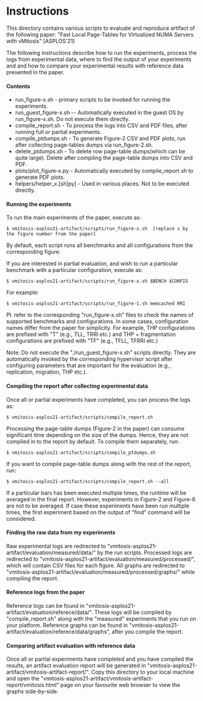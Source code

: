 # Instructions
This directory contains various scripts to evaluate and reproduce artifact of the following paper:
"Fast Local Page-Tables for Virtualized NUMA Servers with vMitosis" [ASPLOS'21]

The following instructions describe how to run the experiments, process the logs from experimental data, where to find the output of your experiments and and how to compare your experimental results with reference data presented in the paper.

#### Contents
* run_figure-x.sh -  primary scripts to be invoked for running the experiments.
* run_guest_figure-x.sh  -- Automatically executed in the guest OS by run_figure-x.sh. Do not execute them directly.
* compile_report.sh  - To process the logs into CSV and PDF files, after running full or partial experiments.
* compile_ptdumps.sh - To generate Figure-2 CSV and PDF plots, run after collecting page-tables dumps via run_figure-2.sh.
* delete_ptdumps.sh - To delete row page-table dumps(which can be quite large). Delete after compiling the page-table dumps into CSV and PDF.
* plots/plot_figure-x.py - Automatically executed by compile_report.sh to generate PDF plots.
* helpers/helper_x.[sh|py] - Used in various places. Not to be executed directly.

#### Running the experiments
To run the main experiments of the paper, execute as:
```
$ vmitosis-asplos21-artifact/scripts/run_figure-x.sh  [replace x by the figure number from the paper]
```
By default, each script runs all benchmarks and all configurations from the corresponding figure.

If you are interested in partial evaluation, and wish to run a particular benchmark with a particular configuration, execute as:
```
$ vmitosis-asplos21-artifact/scripts/run_figure-x.sh $BENCH $CONFIG
```
For example:
```
$ vmitosis-asplos21-artifact/scripts/run_figure-1.sh memcached RRI
```
Pl. refer to the corresponding "run_figure-x.sh" files to check the names of supported benchmarks and configurations. In some cases, configuration names differ from the paper for simplicity. For example, THP configurations are prefixed with "T" (e.g., TLL, TRRI etc.) and THP + fragmentation configurations are prefixed with "TF" (e.g., TFLL, TFRRI etc.)

Note: Do not execute the "./run_guest_figure-x.sh" scripts directly. They are automatically invoked by the corresponding hypervisor script after configuring parameters that are important for the evaluation (e.g., replication, migration, THP etc.).

#### Compiling the report after collecting experimental data
Once all or partial experiments have completed, you can process the logs as:
```
$ vmitosis-asplos21-artifact/scripts/compile_report.sh
```
Processing the page-table dumps (Figure-2 in the paper) can consume significant time depending on the size of the dumps. Hence, they are not compiled in to the report by default. To compile them separately, run:
```
$ vmitosis-asplos21-artifact/scripts/compile_ptdumps.sh
```
If you want to compile page-table dumps along with the rest of the report, run:
```
$ vmitosis-asplos21-artifact/scripts/compile_report.sh --all
```

If a particular bars has been executed multiple times, the runtime will be averaged in the final report. However, experiments in Figure-2 and Figure-6 are not to be averaged. If case these experiments have been run multiple times, the first experiment based on the output of "find" command will be considered.

#### Finding the raw data from my experiments
Raw experimental logs are redirected to "vmitosis-asplos21-artifact/evaluation/measured/data/" by the run scripts.
Processed logs are redirected to "vmitosis-asplos21-artifact/evaluation/measured/processed/", which will contain CSV files for each figure.
All graphs are redirected to "vmitosis-asplos21-artifact/evaluation/measured/processed/graphs/" while compiling the report.

#### Reference logs from the paper
Reference logs can be found in "vmitosis-asplos21-artifact/evaluation/referece/data/".
These logs will be compiled by "compile_report.sh" along with the "measured" experiments that you run on your platform.
Reference graphs can be found in "vmitosis-asplos21-artifact/evaluation/referece/data/graphs", after you compile the report.

#### Comparing artifact evaluation with reference data
Once all or partial experiments have completed and you have compiled the results, an artifact evaluation report will be generated in "vmitosis-asplos21-artifact/vmitosis-artifact-report/". Copy this directory to your local machine and open the "vmitosis-asplos21-artifact/vmitosis-artifact-report/vmitosis.html" page on your favourite web browser to view the graphs side-by-side.
